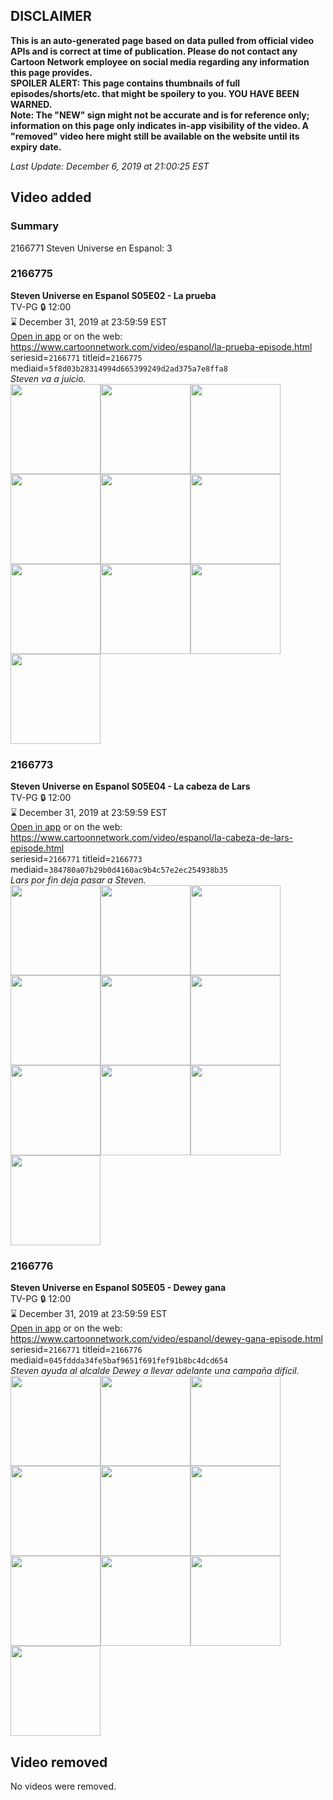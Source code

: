 ## DISCLAIMER
**This is an auto-generated page based on data pulled from official video APIs and is correct at time of publication. Please do not contact any Cartoon Network employee on social media regarding any information this page provides.**  
**SPOILER ALERT: This page contains thumbnails of full episodes/shorts/etc. that might be spoilery to you. YOU HAVE BEEN WARNED.**  
**Note: The "NEW" sign might not be accurate and is for reference only; information on this page only indicates in-app visibility of the video. A "removed" video here might still be available on the website until its expiry date.**  

_Last Update: December 6, 2019 at 21:00:25 EST_
## Video added
### Summary
2166771 Steven Universe en Espanol: 3  
### 2166775
**Steven Universe en Espanol S05E02 - La prueba**  
TV-PG 🔒 12:00  
⌛ December 31, 2019 at 23:59:59 EST  
[Open in app](https://tinyurl.com/tubaw42) or on the web: https://www.cartoonnetwork.com/video/espanol/la-prueba-episode.html  
seriesid=`2166771` titleid=`2166775` mediaid=`5f8d03b28314994d665399249d2ad375a7e8ffa8`  
_Steven va a juicio._  
<a href="https://s3.amazonaws.com/cartoonorchestrator/2166775_001_1280x720.jpg"><img src="https://s3.amazonaws.com/cartoonorchestrator/2166775_001_640x360.jpg" height="144px" /></a><a href="https://s3.amazonaws.com/cartoonorchestrator/2166775_002_1280x720.jpg"><img src="https://s3.amazonaws.com/cartoonorchestrator/2166775_002_640x360.jpg" height="144px" /></a><a href="https://s3.amazonaws.com/cartoonorchestrator/2166775_003_1280x720.jpg"><img src="https://s3.amazonaws.com/cartoonorchestrator/2166775_003_640x360.jpg" height="144px" /></a><a href="https://s3.amazonaws.com/cartoonorchestrator/2166775_004_1280x720.jpg"><img src="https://s3.amazonaws.com/cartoonorchestrator/2166775_004_640x360.jpg" height="144px" /></a><a href="https://s3.amazonaws.com/cartoonorchestrator/2166775_005_1280x720.jpg"><img src="https://s3.amazonaws.com/cartoonorchestrator/2166775_005_640x360.jpg" height="144px" /></a><a href="https://s3.amazonaws.com/cartoonorchestrator/2166775_006_1280x720.jpg"><img src="https://s3.amazonaws.com/cartoonorchestrator/2166775_006_640x360.jpg" height="144px" /></a><a href="https://s3.amazonaws.com/cartoonorchestrator/2166775_007_1280x720.jpg"><img src="https://s3.amazonaws.com/cartoonorchestrator/2166775_007_640x360.jpg" height="144px" /></a><a href="https://s3.amazonaws.com/cartoonorchestrator/2166775_008_1280x720.jpg"><img src="https://s3.amazonaws.com/cartoonorchestrator/2166775_008_640x360.jpg" height="144px" /></a><a href="https://s3.amazonaws.com/cartoonorchestrator/2166775_009_1280x720.jpg"><img src="https://s3.amazonaws.com/cartoonorchestrator/2166775_009_640x360.jpg" height="144px" /></a><a href="https://s3.amazonaws.com/cartoonorchestrator/2166775_010_1280x720.jpg"><img src="https://s3.amazonaws.com/cartoonorchestrator/2166775_010_640x360.jpg" height="144px" /></a>
### 2166773
**Steven Universe en Espanol S05E04 - La cabeza de Lars**  
TV-PG 🔒 12:00  
⌛ December 31, 2019 at 23:59:59 EST  
[Open in app](https://tinyurl.com/yxx58yx7) or on the web: https://www.cartoonnetwork.com/video/espanol/la-cabeza-de-lars-episode.html  
seriesid=`2166771` titleid=`2166773` mediaid=`384780a07b29b0d4160ac9b4c57e2ec254938b35`  
_Lars por fin deja pasar a Steven._  
<a href="https://s3.amazonaws.com/cartoonorchestrator/2166773_001_1280x720.jpg"><img src="https://s3.amazonaws.com/cartoonorchestrator/2166773_001_640x360.jpg" height="144px" /></a><a href="https://s3.amazonaws.com/cartoonorchestrator/2166773_002_1280x720.jpg"><img src="https://s3.amazonaws.com/cartoonorchestrator/2166773_002_640x360.jpg" height="144px" /></a><a href="https://s3.amazonaws.com/cartoonorchestrator/2166773_003_1280x720.jpg"><img src="https://s3.amazonaws.com/cartoonorchestrator/2166773_003_640x360.jpg" height="144px" /></a><a href="https://s3.amazonaws.com/cartoonorchestrator/2166773_004_1280x720.jpg"><img src="https://s3.amazonaws.com/cartoonorchestrator/2166773_004_640x360.jpg" height="144px" /></a><a href="https://s3.amazonaws.com/cartoonorchestrator/2166773_005_1280x720.jpg"><img src="https://s3.amazonaws.com/cartoonorchestrator/2166773_005_640x360.jpg" height="144px" /></a><a href="https://s3.amazonaws.com/cartoonorchestrator/2166773_006_1280x720.jpg"><img src="https://s3.amazonaws.com/cartoonorchestrator/2166773_006_640x360.jpg" height="144px" /></a><a href="https://s3.amazonaws.com/cartoonorchestrator/2166773_007_1280x720.jpg"><img src="https://s3.amazonaws.com/cartoonorchestrator/2166773_007_640x360.jpg" height="144px" /></a><a href="https://s3.amazonaws.com/cartoonorchestrator/2166773_008_1280x720.jpg"><img src="https://s3.amazonaws.com/cartoonorchestrator/2166773_008_640x360.jpg" height="144px" /></a><a href="https://s3.amazonaws.com/cartoonorchestrator/2166773_009_1280x720.jpg"><img src="https://s3.amazonaws.com/cartoonorchestrator/2166773_009_640x360.jpg" height="144px" /></a><a href="https://s3.amazonaws.com/cartoonorchestrator/2166773_010_1280x720.jpg"><img src="https://s3.amazonaws.com/cartoonorchestrator/2166773_010_640x360.jpg" height="144px" /></a>
### 2166776
**Steven Universe en Espanol S05E05 - Dewey gana**  
TV-PG 🔒 12:00  
⌛ December 31, 2019 at 23:59:59 EST  
[Open in app](https://tinyurl.com/sbmkfyl) or on the web: https://www.cartoonnetwork.com/video/espanol/dewey-gana-episode.html  
seriesid=`2166771` titleid=`2166776` mediaid=`045fddda34fe5baf9651f691fef91b8bc4dcd654`  
_Steven ayuda al alcalde Dewey a llevar adelante una campaña difícil._  
<a href="https://s3.amazonaws.com/cartoonorchestrator/2166776_001_1280x720.jpg"><img src="https://s3.amazonaws.com/cartoonorchestrator/2166776_001_640x360.jpg" height="144px" /></a><a href="https://s3.amazonaws.com/cartoonorchestrator/2166776_002_1280x720.jpg"><img src="https://s3.amazonaws.com/cartoonorchestrator/2166776_002_640x360.jpg" height="144px" /></a><a href="https://s3.amazonaws.com/cartoonorchestrator/2166776_003_1280x720.jpg"><img src="https://s3.amazonaws.com/cartoonorchestrator/2166776_003_640x360.jpg" height="144px" /></a><a href="https://s3.amazonaws.com/cartoonorchestrator/2166776_004_1280x720.jpg"><img src="https://s3.amazonaws.com/cartoonorchestrator/2166776_004_640x360.jpg" height="144px" /></a><a href="https://s3.amazonaws.com/cartoonorchestrator/2166776_005_1280x720.jpg"><img src="https://s3.amazonaws.com/cartoonorchestrator/2166776_005_640x360.jpg" height="144px" /></a><a href="https://s3.amazonaws.com/cartoonorchestrator/2166776_006_1280x720.jpg"><img src="https://s3.amazonaws.com/cartoonorchestrator/2166776_006_640x360.jpg" height="144px" /></a><a href="https://s3.amazonaws.com/cartoonorchestrator/2166776_007_1280x720.jpg"><img src="https://s3.amazonaws.com/cartoonorchestrator/2166776_007_640x360.jpg" height="144px" /></a><a href="https://s3.amazonaws.com/cartoonorchestrator/2166776_008_1280x720.jpg"><img src="https://s3.amazonaws.com/cartoonorchestrator/2166776_008_640x360.jpg" height="144px" /></a><a href="https://s3.amazonaws.com/cartoonorchestrator/2166776_009_1280x720.jpg"><img src="https://s3.amazonaws.com/cartoonorchestrator/2166776_009_640x360.jpg" height="144px" /></a><a href="https://s3.amazonaws.com/cartoonorchestrator/2166776_010_1280x720.jpg"><img src="https://s3.amazonaws.com/cartoonorchestrator/2166776_010_640x360.jpg" height="144px" /></a>
## Video removed
No videos were removed.  
